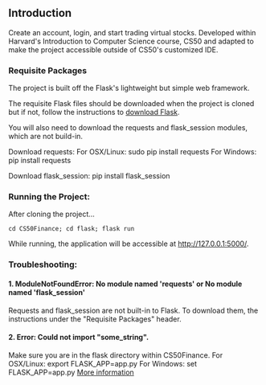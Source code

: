 ## Introduction
Create an account, login, and start trading virtual stocks. Developed within Harvard's Introduction to Computer Science course, CS50 and adapted to make the project accessible outside of CS50's customized IDE. 

### Requisite Packages
The project is built off the Flask's lightweight but simple web framework.  

The requisite Flask files should be downloaded when the project is cloned but if not, follow the instructions to [download Flask](http://flask.pocoo.org/docs/1.0/installation/). 

You will also need to download the requests and flask_session modules, which are not build-in. 

Download requests:
For OSX/Linux: sudo pip install requests
For Windows: pip install requests

Download flask_session:
pip install flask_session


### Running the Project:
After cloning the project...
```
cd CS50Finance; cd flask; flask run
```

While running, the application will be accessible at http://127.0.0.1:5000/. 

### Troubleshooting:
#### 1. ModuleNotFoundError: No module named 'requests' or No module named 'flask_session'
Requests and flask_session are not built-in to Flask. To download them, the instructions under the "Requisite Packages" header.  
#### 2. Error: Could not import "some_string".
Make sure you are in the flask directory within CS50Finance.
For OSX/Linux: export FLASK_APP=app.py
For Windows: set FLASK_APP=app.py
[More information](http://flask.pocoo.org/docs/1.0/cli/)
